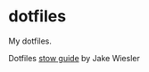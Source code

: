 # dotfiles

My dotfiles. 

Dotfiles [stow guide](https://www.jakewiesler.com/blog/managing-dotfiles) by Jake Wiesler️
